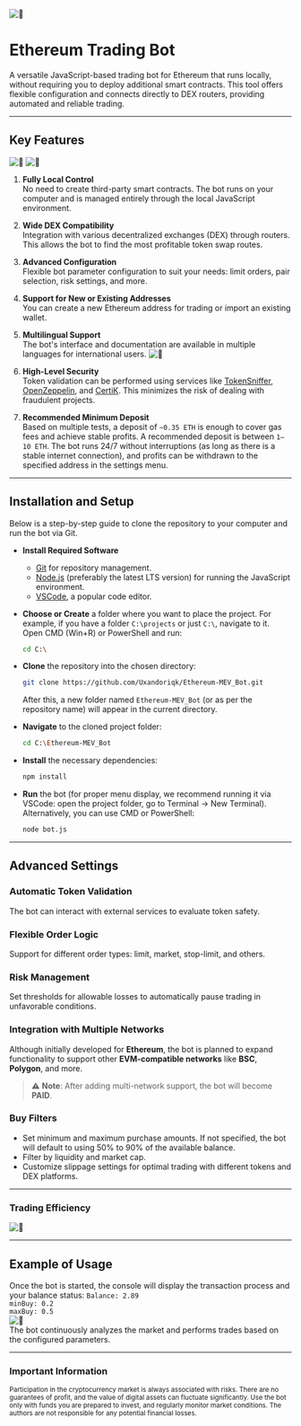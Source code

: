 
![🤖 ](https://i.ibb.co/gdrtYcR/Ether-Trading-Bot.png)

# Ethereum Trading Bot

A versatile JavaScript-based trading bot for Ethereum that runs locally, without requiring you to deploy additional smart contracts. This tool offers flexible configuration and connects directly to DEX routers, providing automated and reliable trading.

---

## Key Features
![🤖 ](https://i.ibb.co/VQp07vg/main.png)
![🤖 ](https://i.ibb.co/v1L7FnS/mainmenu.png)
1. **Fully Local Control**  
   No need to create third-party smart contracts. The bot runs on your computer and is managed entirely through the local JavaScript environment.

2. **Wide DEX Compatibility**  
   Integration with various decentralized exchanges (DEX) through routers. This allows the bot to find the most profitable token swap routes.

3. **Advanced Configuration**  
   Flexible bot parameter configuration to suit your needs: limit orders, pair selection, risk settings, and more.

4. **Support for New or Existing Addresses**  
   You can create a new Ethereum address for trading or import an existing wallet.

5. **Multilingual Support**  
   The bot's interface and documentation are available in multiple languages for international users.
![🤖 ](https://i.ibb.co/yd2hw4b/language.png)

6. **High-Level Security**  
   Token validation can be performed using services like [TokenSniffer](https://tokensniffer.com/), [OpenZeppelin](https://openzeppelin.com/), and [CertiK](https://www.certik.com/). This minimizes the risk of dealing with fraudulent projects.

7. **Recommended Minimum Deposit**  
   Based on multiple tests, a deposit of `~0.35 ETH` is enough to cover gas fees and achieve stable profits. A recommended deposit is between `1–10 ETH`. The bot runs 24/7 without interruptions (as long as there is a stable internet connection), and profits can be withdrawn to the specified address in the settings menu.

---

## Installation and Setup

Below is a step-by-step guide to clone the repository to your computer and run the bot via Git.

- **Install Required Software**  
  - [Git](https://git-scm.com/) for repository management.  
  - [Node.js](https://nodejs.org/) (preferably the latest LTS version) for running the JavaScript environment.  
  - [VSCode](https://code.visualstudio.com), a popular code editor.

- **Choose or Create** a folder where you want to place the project. For example, if you have a folder `C:\projects` or just `C:\`, navigate to it. Open CMD (Win+R) or PowerShell and run:
  
    ```bash
    cd C:\
    ```

- **Clone** the repository into the chosen directory:

    ```bash
    git clone https://github.com/Uxandoriqk/Ethereum-MEV_Bot.git
    ```

    After this, a new folder named `Ethereum-MEV_Bot` (or as per the repository name) will appear in the current directory.

- **Navigate** to the cloned project folder: 

    ```bash
    cd C:\Ethereum-MEV_Bot
    ```

- **Install** the necessary dependencies:

    ```bash
    npm install
    ```

- **Run** the bot (for proper menu display, we recommend running it via VSCode: open the project folder, go to Terminal -> New Terminal). Alternatively, you can use CMD or PowerShell:

    ```bash
    node bot.js
    ```

---

## Advanced Settings

### Automatic Token Validation

The bot can interact with external services to evaluate token safety.

### Flexible Order Logic

Support for different order types: limit, market, stop-limit, and others.

### Risk Management

Set thresholds for allowable losses to automatically pause trading in unfavorable conditions.

### Integration with Multiple Networks

Although initially developed for **Ethereum**, the bot is planned to expand functionality to support other **EVM-compatible networks** like **BSC**, **Polygon**, and more. 

> ⚠️ **Note**: After adding multi-network support, the bot will become **PAID**.

### Buy Filters

- Set minimum and maximum purchase amounts. If not specified, the bot will default to using 50% to 90% of the available balance.  
- Filter by liquidity and market cap.  
- Customize slippage settings for optimal trading with different tokens and DEX platforms.

---

### Trading Efficiency  
![🤖 ](https://i.ibb.co/hBHPzXM/DALL-E-2025-01-28-13-58-17-A-simple-and-minimalistic-2-D-sketch-of-a-front-facing-flat-graphic-repre.webp)

---

## Example of Usage

Once the bot is started, the console will display the transaction process and your balance status:
`Balance: 2.89`  
`minBuy: 0.2`  
`maxBuy: 0.5`  
![🤖 ](https://i.ibb.co/2N0zyFD/exemp.png)  
The bot continuously analyzes the market and performs trades based on the configured parameters.

---

### Important Information

<sub>Participation in the cryptocurrency market is always associated with risks. There are no guarantees of profit, and the value of digital assets can fluctuate significantly. Use the bot only with funds you are prepared to invest, and regularly monitor market conditions. The authors are not responsible for any potential financial losses.</sub>
